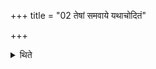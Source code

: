 +++
title = "02 तेषां समवाये यथाचोदितं"

+++

<details><summary>थिते</summary>

तेषां समवाये यथाचोदितं संस्काराः २
</details>
